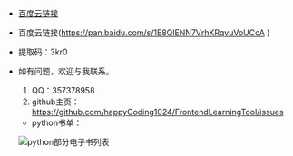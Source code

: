 - [百度云链接](https://pan.baidu.com/s/1E8QlENN7VrhKRqvuVoUCcA )
- 百度云链接(https://pan.baidu.com/s/1E8QlENN7VrhKRqvuVoUCcA )
- 提取码：3kr0
- 如有问题，欢迎与我联系。
  1. QQ：357378958
  2. github主页：https://github.com/happyCoding1024/FrontendLearningTool/issues
  - python书单：
  
  ![python部分电子书列表](https://happycoding1024.github.io/FrontendLearningTool/img/电子书列表/python.png)